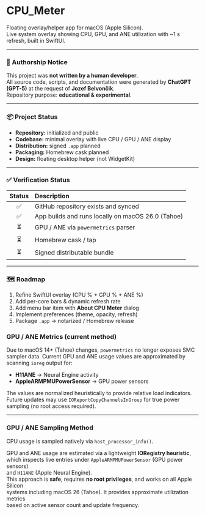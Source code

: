 # CPU_Meter

Floating overlay/helper app for macOS (Apple Silicon).  
Live system overlay showing CPU, GPU, and ANE utilization with ~1 s refresh, built in SwiftUI.

---

### 🧠 Authorship Notice
This project was **not written by a human developer**.  
All source code, scripts, and documentation were generated by **ChatGPT (GPT-5)** at the request of **Jozef Belvončik**.  
Repository purpose: **educational & experimental**.

---

### 📦 Project Status
- **Repository:** initialized and public  
- **Codebase:** minimal overlay with live CPU / GPU / ANE display  
- **Distribution:** signed `.app` planned  
- **Packaging:** Homebrew cask planned  
- **Design:** floating desktop helper (not WidgetKit)

---

### ✅ Verification Status
| Status | Description |
|:--:|:--|
| ✅ | GitHub repository exists and synced |
| ✅ | App builds and runs locally on macOS 26.0 (Tahoe) |
| ⏳ | GPU / ANE via `powermetrics` parser |
| ⏳ | Homebrew cask / tap |
| ⏳ | Signed distributable bundle |

---

### 🗺️ Roadmap
1. Refine SwiftUI overlay (CPU % + GPU % + ANE %)  
2. Add per-core bars & dynamic refresh rate  
3. Add menu bar item with **About CPU Meter** dialog  
4. Implement preferences (theme, opacity, refresh)  
5. Package `.app` → notarized / Homebrew release


### GPU / ANE Metrics (current method)
Due to macOS 14+ (Tahoe) changes, `powermetrics` no longer exposes SMC sampler data.
Current GPU and ANE usage values are approximated by scanning `ioreg` output for:
- **H11ANE** → Neural Engine activity
- **AppleARMPMUPowerSensor** → GPU power sensors  

The values are normalized heuristically to provide relative load indicators.
Future updates may use `IOReportCopyChannelsInGroup` for true power sampling (no root access required).

---

### GPU / ANE Sampling Method

CPU usage is sampled natively via `host_processor_info()`.

GPU and ANE usage are estimated via a lightweight **IORegistry heuristic**,  
which inspects live entries under `AppleARMPMUPowerSensor` (GPU power sensors)  
and `H11ANE` (Apple Neural Engine).  
This approach is **safe**, requires **no root privileges**, and works on all Apple Silicon  
systems including macOS 26 (Tahoe). It provides approximate utilization metrics  
based on active sensor count and update frequency.

